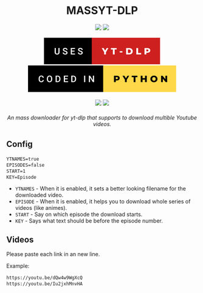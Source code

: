 <p align="center">
    <h1 align="center">MASSYT-DLP</h1>
    <p align="center">
        <img src="https://forthebadge.com/images/badges/built-with-love.svg"></img> <img src="https://forthebadge.com/images/badges/open-source.svg"></img><br/><br/>
        <a><img src="https://raw.githubusercontent.com/Minecodes/badges/main/Libraries/ytdlp.svg"></img></a> <a><img src="https://raw.githubusercontent.com/Minecodes/badges/main/Python/py2.svg"></img></a><br/><br/>
        <a href="LICENSE.md"><img src="https://img.shields.io/github/license/Minecodes/MASSYT-DLP?style=for-the-badge"></img></a>
        <a href="https://github.com/Minecodes/MASSYT-DLP"><img src="https://img.shields.io/github/repo-size/Minecodes/MASSYT-DLP?style=for-the-badge"></img></a>
    </p>
    <h6 align="center">An mass downloader for yt-dlp that supports to download multible Youtube videos.</h6>
</p>

## Config

```
YTNAMES=true
EPISODES=false
START=1
KEY=Episode
```

- `YTNAMES` - When it is enabled, it sets a better looking filename for the downloaded video.
- `EPISODE` - When it is enabled, it helps you to download whole series of videos (like animes).
- `START` - Say on which episode the download starts.
- `KEY` - Says what text should be before the episode number.

## Videos

Please paste each link in an new line.

Example:

```
https://youtu.be/dQw4w9WgXcQ
https://youtu.be/Iu2jxhMnvHA
```